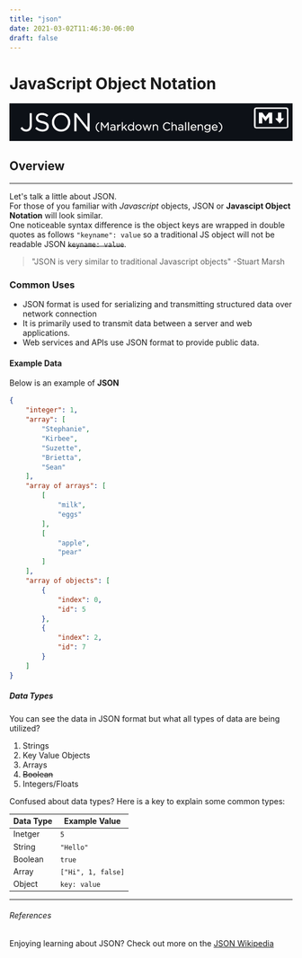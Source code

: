 ```yaml
---
title: "json"
date: 2021-03-02T11:46:30-06:00
draft: false
---
```


# JavaScript Object Notation

![JSON](static/json.png "JSON Banner")

## Overview

---

Let's talk a little about JSON. \
For those of you familiar with _Javascript_ objects, JSON or __Javascipt Object Notation__ will look similar. \
One noticeable syntax difference is the object keys are wrapped in double quotes as follows `"keyname": value` so a traditional JS object will not be readable JSON ~~`keyname: value`~~.

> "JSON is very similar to traditional Javascript objects"
-Stuart Marsh

### Common Uses

* JSON format is used for serializing and transmitting structured data over network connection
* It is primarily used to transmit data between a server and web applications.
* Web services and APIs use JSON format to provide public data.

#### Example Data

Below is an example of __JSON__

```json
{
    "integer": 1,
    "array": [
        "Stephanie",
        "Kirbee",
        "Suzette",
        "Brietta",
        "Sean"
    ],
    "array of arrays": [
        [
            "milk",
            "eggs"
        ],
        [
            "apple",
            "pear"
        ]
    ],
    "array of objects": [
        {
            "index": 0,
            "id": 5
        },
        {
            "index": 2,
            "id": 7
        }
    ]
}
```

##### Data Types

You can see the data in JSON format but what all types of data are being utilized?

1. Strings
1. Key Value Objects
1. Arrays
1. ~~Boolean~~
1. Integers/Floats

Confused about data types? Here is a key to explain some common types:

| Data Type   | Example Value  |
| ----------- | -----------    |
| Inetger     | `5`            |
| String      | `"Hello"`      |
| Boolean     | `true`         |
| Array       | `["Hi", 1, false]`   |
| Object      | `key: value`         |

---

###### References

Enjoying learning about JSON? Check out more on the [JSON Wikipedia](https://en.wikipedia.org/wiki/JSON "JSON Wikipedia")